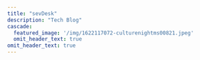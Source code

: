 ```yaml
---
title: "sevDesk"
description: "Tech Blog"
cascade:
  featured_image: '/img/1622117072-culturenightms00821.jpeg'
  omit_header_text: true
omit_header_text: true
---
```

